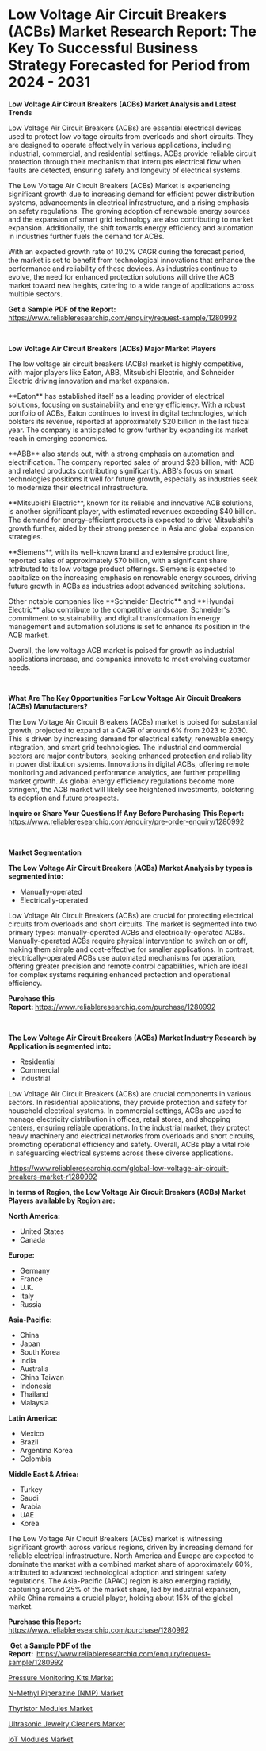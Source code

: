<p><h1>Low Voltage Air Circuit Breakers (ACBs) Market Research Report: The Key To Successful Business Strategy Forecasted for Period from 2024 - 2031</h1></p><p><strong>Low Voltage Air Circuit Breakers (ACBs) Market Analysis and Latest Trends</strong></p>
<p><p>Low Voltage Air Circuit Breakers (ACBs) are essential electrical devices used to protect low voltage circuits from overloads and short circuits. They are designed to operate effectively in various applications, including industrial, commercial, and residential settings. ACBs provide reliable circuit protection through their mechanism that interrupts electrical flow when faults are detected, ensuring safety and longevity of electrical systems.</p><p>The Low Voltage Air Circuit Breakers (ACBs) Market is experiencing significant growth due to increasing demand for efficient power distribution systems, advancements in electrical infrastructure, and a rising emphasis on safety regulations. The growing adoption of renewable energy sources and the expansion of smart grid technology are also contributing to market expansion. Additionally, the shift towards energy efficiency and automation in industries further fuels the demand for ACBs.</p><p>With an expected growth rate of 10.2% CAGR during the forecast period, the market is set to benefit from technological innovations that enhance the performance and reliability of these devices. As industries continue to evolve, the need for enhanced protection solutions will drive the ACB market toward new heights, catering to a wide range of applications across multiple sectors.</p></p>
<p><strong>Get a Sample PDF of the Report:&nbsp;</strong> <a href="https://www.reliableresearchiq.com/enquiry/request-sample/1280992?utm_campaign=101&utm_medium=2&utm_source=Github&utm_content=ia&utm_term=30092024&utm_id=low-voltage-air-circuit-breakers-acbs">https://www.reliableresearchiq.com/enquiry/request-sample/1280992</a></p>
<p>&nbsp;</p>
<p><strong>Low Voltage Air Circuit Breakers (ACBs) Major Market Players</strong></p>
<p><p>The low voltage air circuit breakers (ACBs) market is highly competitive, with major players like Eaton, ABB, Mitsubishi Electric, and Schneider Electric driving innovation and market expansion.</p><p>**Eaton** has established itself as a leading provider of electrical solutions, focusing on sustainability and energy efficiency. With a robust portfolio of ACBs, Eaton continues to invest in digital technologies, which bolsters its revenue, reported at approximately $20 billion in the last fiscal year. The company is anticipated to grow further by expanding its market reach in emerging economies.</p><p>**ABB** also stands out, with a strong emphasis on automation and electrification. The company reported sales of around $28 billion, with ACB and related products contributing significantly. ABB's focus on smart technologies positions it well for future growth, especially as industries seek to modernize their electrical infrastructure.</p><p>**Mitsubishi Electric**, known for its reliable and innovative ACB solutions, is another significant player, with estimated revenues exceeding $40 billion. The demand for energy-efficient products is expected to drive Mitsubishi's growth further, aided by their strong presence in Asia and global expansion strategies.</p><p>**Siemens**, with its well-known brand and extensive product line, reported sales of approximately $70 billion, with a significant share attributed to its low voltage product offerings. Siemens is expected to capitalize on the increasing emphasis on renewable energy sources, driving future growth in ACBs as industries adopt advanced switching solutions.</p><p>Other notable companies like **Schneider Electric** and **Hyundai Electric** also contribute to the competitive landscape. Schneider's commitment to sustainability and digital transformation in energy management and automation solutions is set to enhance its position in the ACB market.</p><p>Overall, the low voltage ACB market is poised for growth as industrial applications increase, and companies innovate to meet evolving customer needs.</p></p>
<p>&nbsp;</p>
<p><strong>What Are The Key Opportunities For Low Voltage Air Circuit Breakers (ACBs) Manufacturers?</strong></p>
<p><p>The Low Voltage Air Circuit Breakers (ACBs) market is poised for substantial growth, projected to expand at a CAGR of around 6% from 2023 to 2030. This is driven by increasing demand for electrical safety, renewable energy integration, and smart grid technologies. The industrial and commercial sectors are major contributors, seeking enhanced protection and reliability in power distribution systems. Innovations in digital ACBs, offering remote monitoring and advanced performance analytics, are further propelling market growth. As global energy efficiency regulations become more stringent, the ACB market will likely see heightened investments, bolstering its adoption and future prospects.</p></p>
<p><strong>Inquire or Share Your Questions If Any Before Purchasing This Report:</strong> <a href="https://www.reliableresearchiq.com/enquiry/pre-order-enquiry/1280992?utm_campaign=101&utm_medium=2&utm_source=Github&utm_content=ia&utm_term=30092024&utm_id=low-voltage-air-circuit-breakers-acbs">https://www.reliableresearchiq.com/enquiry/pre-order-enquiry/1280992</a></p>
<p>&nbsp;</p>
<p><strong>Market Segmentation</strong></p>
<p><strong>The Low Voltage Air Circuit Breakers (ACBs) Market Analysis by types is segmented into:</strong></p>
<p><ul><li>Manually-operated</li><li>Electrically-operated</li></ul></p>
<p><p>Low Voltage Air Circuit Breakers (ACBs) are crucial for protecting electrical circuits from overloads and short circuits. The market is segmented into two primary types: manually-operated ACBs and electrically-operated ACBs. Manually-operated ACBs require physical intervention to switch on or off, making them simple and cost-effective for smaller applications. In contrast, electrically-operated ACBs use automated mechanisms for operation, offering greater precision and remote control capabilities, which are ideal for complex systems requiring enhanced protection and operational efficiency.</p></p>
<p><strong>Purchase this Report:&nbsp;</strong><a href="https://www.reliableresearchiq.com/purchase/1280992?utm_campaign=101&utm_medium=2&utm_source=Github&utm_content=ia&utm_term=30092024&utm_id=low-voltage-air-circuit-breakers-acbs">https://www.reliableresearchiq.com/purchase/1280992</a></p>
<p>&nbsp;</p>
<p><strong>The Low Voltage Air Circuit Breakers (ACBs) Market Industry Research by Application is segmented into:</strong></p>
<p><ul><li>Residential</li><li>Commercial</li><li>Industrial</li></ul></p>
<p><p>Low Voltage Air Circuit Breakers (ACBs) are crucial components in various sectors. In residential applications, they provide protection and safety for household electrical systems. In commercial settings, ACBs are used to manage electricity distribution in offices, retail stores, and shopping centers, ensuring reliable operations. In the industrial market, they protect heavy machinery and electrical networks from overloads and short circuits, promoting operational efficiency and safety. Overall, ACBs play a vital role in safeguarding electrical systems across these diverse applications.</p></p>
<p><a href="https://www.reliableresearchiq.com/global-low-voltage-air-circuit-breakers-market-r1280992?utm_campaign=101&utm_medium=2&utm_source=Github&utm_content=ia&utm_term=30092024&utm_id=low-voltage-air-circuit-breakers-acbs">&nbsp;https://www.reliableresearchiq.com/global-low-voltage-air-circuit-breakers-market-r1280992</a></p>
<p><strong>In terms of Region, the Low Voltage Air Circuit Breakers (ACBs) Market Players available by Region are:</strong></p>
<p>
    <p> <strong> North America: </strong>
        <ul>
            <li>United States</li>
            <li>Canada</li>
        </ul>
        </p> 
    <p> <strong> Europe: </strong>
        <ul>
            <li>Germany</li>
            <li>France</li>
            <li>U.K.</li>
            <li>Italy</li>
            <li>Russia</li>
        </ul>
        </p> 
    <p> <strong> Asia-Pacific: </strong>
        <ul>
            <li>China</li>
            <li>Japan</li>
            <li>South Korea</li>
            <li>India</li>
            <li>Australia</li>
            <li>China Taiwan</li>
            <li>Indonesia</li>
            <li>Thailand</li>
            <li>Malaysia</li>
        </ul>
        </p> 
    <p> <strong> Latin America: </strong>
        <ul>
            <li>Mexico</li>
            <li>Brazil</li>
            <li>Argentina Korea</li>
            <li>Colombia</li>
        </ul>
        </p> 
    <p> <strong> Middle East & Africa: </strong>
        <ul>
            <li>Turkey</li>
            <li>Saudi</li>
            <li>Arabia</li>
            <li>UAE</li>
            <li>Korea</li>
        </ul>
    </p>
    </p>
<p><p>The Low Voltage Air Circuit Breakers (ACBs) market is witnessing significant growth across various regions, driven by increasing demand for reliable electrical infrastructure. North America and Europe are expected to dominate the market with a combined market share of approximately 60%, attributed to advanced technological adoption and stringent safety regulations. The Asia-Pacific (APAC) region is also emerging rapidly, capturing around 25% of the market share, led by industrial expansion, while China remains a crucial player, holding about 15% of the global market.</p></p>
<p><strong>Purchase this Report: </strong><a href="https://www.reliableresearchiq.com/purchase/1280992?utm_campaign=101&utm_medium=2&utm_source=Github&utm_content=ia&utm_term=30092024&utm_id=low-voltage-air-circuit-breakers-acbs">https://www.reliableresearchiq.com/purchase/1280992</a></p>
<p>&nbsp;<strong>Get a Sample PDF of the Report:&nbsp;&nbsp;</strong><a href="https://www.reliableresearchiq.com/enquiry/request-sample/1280992?utm_campaign=101&utm_medium=2&utm_source=Github&utm_content=ia&utm_term=30092024&utm_id=low-voltage-air-circuit-breakers-acbs">https://www.reliableresearchiq.com/enquiry/request-sample/1280992</a></p>
<p><strong></strong></p>
<p><p><a href="https://github.com/Armeladukagjini693/Market-Research-Report-List-1/blob/main/pressure-monitoring-kits-market.md?utm_campaign=101&utm_medium=2&utm_source=Github&utm_content=ia&utm_term=30092024&utm_id=low-voltage-air-circuit-breakers-acbs">Pressure Monitoring Kits Market</a></p><p><a href="https://github.com/irishfasticzg0/Market-Research-Report-List-1/blob/main/n-methyl-piperazine-nmp-market.md?utm_campaign=101&utm_medium=2&utm_source=Github&utm_content=ia&utm_term=30092024&utm_id=low-voltage-air-circuit-breakers-acbs">N-Methyl Piperazine (NMP) Market</a></p><p><a href="https://issuu.com/reportprime-2/docs/thyristor-modules-market-size-2030._0f76346fd28dde?utm_campaign=101&utm_medium=2&utm_source=Github&utm_content=ia&utm_term=30092024&utm_id=low-voltage-air-circuit-breakers-acbs">Thyristor Modules Market</a></p><p><a href="https://www.linkedin.com/pulse/ultrasonic-jewelry-cleaners-market-size-share-analysis-vgspe?utm_campaign=101&utm_medium=2&utm_source=Github&utm_content=ia&utm_term=30092024&utm_id=low-voltage-air-circuit-breakers-acbs">Ultrasonic Jewelry Cleaners Market</a></p><p><a href="https://issuu.com/reportprime-2/docs/iot-modules-market-size-2030.pptx_e2e4b3e7635221?utm_campaign=101&utm_medium=2&utm_source=Github&utm_content=ia&utm_term=30092024&utm_id=low-voltage-air-circuit-breakers-acbs">IoT Modules Market</a></p></p>